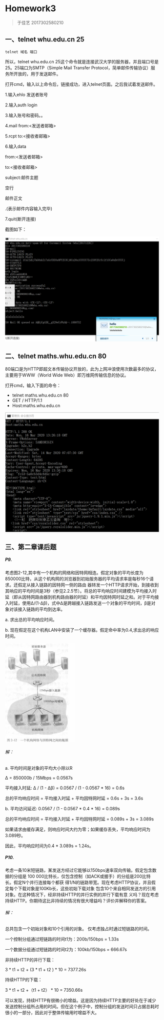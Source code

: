 # Homework3

> 于佳艺 2017302580210

## 一、telnet whu.edu.cn 25

```
telnet 域名 端口
```

所以，telnet whu.edu.cn 25这个命令就是连接武汉大学的服务器，并且端口号是25。25端口为SMTP（Simple Mail Transfer Protocol，简单邮件传输协议）服务所开放的，用于发送邮件。

打开cmd，输入以上命令后，链接成功，进入telnet页面。之后我试着发送邮件。

1.输入ehlo 发送者账号

2.输入auth login

3.输入账号和密码。。

4.mail from:<发送者邮箱>

5.rcpt to:<接收者邮箱>

6.输入data

   from:<发送者邮箱>

   to:<接收者邮箱>

   subject:邮件主题

   空行

   邮件正文

   .(表示邮件内容输入完毕)

7.quit(断开连接)

截图如下：

![](image\email.png)

## 二、telnet maths.whu.edu.cn 80

 80端口是为HTTP即超文本传输协议开放的，此为上网冲浪使用次数最多的协议，主要用于WWW（World Wide Web）即万维网传输信息的协议。 

打开cmd，输入下面的命令：

- telnet maths.whu.edu.cn 80
- GET / HTTP/1.1
- Host:maths.whu.edu.cn

![](image\get.png)

## 三、第二章课后题

##### P9.

考虑图2-12,其中有一个机构的网络和因特网相连。假定对象的平均长度为850000比特，从这个机构网的浏览器到初始服务器的平均请求率是每秒16个请求。还假定从接入链路的因特网一侧的路由 器转发一个HTTP请求开始，到接收到其响应的平均时间是3秒（参见2.2.5节）。将总的平均响应时间建模为平均接入时延（即从因特网路由器到机构路由器的时延）和平均因特网时延之和。对于平均接入时延，使用Δ/(1-Δβ)，式中Δ是跨越接入链路发送一个对象的平均时间，β是对象对该接入链路的平均到达率。

a. 求出总的平均响应时间。

b. 现在假定在这个机构LAN中安装了一个缓存器。假定命中率为0.4,求出总的响应时间。

<img src="image\2-12.png" alt="1584367470401" style="zoom:50%;" />

###### 解：

a. 平均时间是对象的平均大小除以R 

Δ = 850000b / 15Mbps = 0.0567s

平均接入时延: Δ / (1 - Δβ) = 0.0567 / (1 - 0.0567 * 16) = 0.6s

总的平均响应时间 = 平均接入时延 + 平均因特网时延 = 0.6s + 3s = 3.6s

b. 平均访问延迟: 0.0567 / (1 - 0.0567 * 0.4 * 16) = 0.089s 

总的平均响应时间 = 平均接入时延 + 平均因特网时延 = 0.089s + 3s = 3.089s

如果请求由缓存满足，则响应时间大约为零；如果缓存丢失，平均响应时间为3.089秒。

因此，平均响应时间为0.4 * 3.089s = 1.24s。

##### P10.

考虑一条10米短链路，某发送方经过它能够以150bps速率双向传输。假定包含数据的分组是 100 000比特长，仅包含控制（如ACK或握手）的分组是200比特长。假定N个并行连接每个都获 得1/N的链路带宽。现在考虑HTTP协议，并且假定每个下载对象是100Kb长，这些初始下载对象 包含10个来自相同发送方的引用对象。在这种情况下，经非持续HTTP的并行实例的并行下载有意 义吗？现在考虑持续HTTP。你期待这比非持续的情况有很大增益吗？评价并解释你的答案。 

###### 解：

总共包含一个初始对象和10个引用的对象。 仅考虑独占时通过短链路的时间。 

一个控制分组通过短链路的时间t1为：200b/150bps = 1.33s 

一个数据分组通过短链路的时间t2为：100kb/150bps = 666.67s 

非持续HTTP的并行下载： 

 3 * t1 + t2 + (3 * t1 + t2 ) * 10 = 7377.26s

持续HTTP的下载： 

3 * t1 + t2 +（t1 + t2） * 10 = 7350.66s 

可以发现，持续HTTP有很微小的增益。这是因为持续HTTP主要的好处在于减少发送控制分组所占用的时间。但在这个例子中，控制分组的发送时间只占据总耗时很小的一部分，因此对于整体传输用时增益不大。